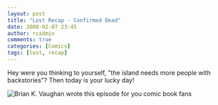 ```yaml
---
layout: post
title: "Lost Recap - Confirmed Dead"
date: 2008-02-07 23:45
author: rcadmin
comments: true
categories: [Comics]
tags: [lost, recap]
---
```

Hey were you thinking to yourself, "the island needs more people with backstories"? Then today is your lucky day!

<!--more-->
<img src='http://bitsmack.com/wp/wp-content/uploads/2008/02/20080208.jpg' title='Brian K. Vaughan wrote this episode for you comic book fans' />
